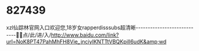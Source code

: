 # 827439
xzl仙踪林官网入口欢迎您,18岁女rapperdisssubs超清晰----------------------------😤😤点/此/进/入/http://www.baidu.com/link?url=NoK8PT47PahMhFH8Vie_jnciyIKNTTtVBQKpill6udK&amp;wd
